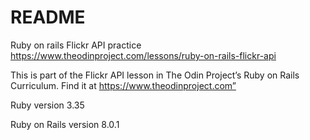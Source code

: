 # README

Ruby on rails Flickr API practice https://www.theodinproject.com/lessons/ruby-on-rails-flickr-api

This is part of the Flickr API lesson in The Odin Project’s Ruby on Rails Curriculum. Find it at https://www.theodinproject.com”

Ruby version 3.35

Ruby on Rails version 8.0.1
